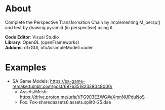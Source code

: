 # About
Complete the Perspective Transformation Chain by Implementing M_persp() and test by drawing pyramid (in perspective) using it.

**Code Editor**: Visual Studio<br>
**Library**: OpenGL (openFrameworks)<br>
**Addons**: ofxGUI, ofxAssimpleModelLoader

# Examples
* SA Game Models: https://sa-game-remake.tumblr.com/post/697635182338048000/
  * Assets/Mesh: https://drive.proton.me/urls/VFG903EZWG#eXmnNUPduNoS
  * Fox: Fox-sharedassets6.assets.split0-25.dae
